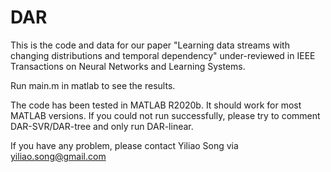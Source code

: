 # DAR
This is the code and data for our paper "Learning data streams with changing distributions and temporal dependency" under-reviewed in IEEE Transactions on Neural Networks and Learning Systems.

Run main.m in matlab to see the results.

The code has been tested in MATLAB R2020b. It should work for most MATLAB versions. If you could not run successfully, please try to comment DAR-SVR/DAR-tree and only run DAR-linear.

If you have any problem, please contact Yiliao Song via yiliao.song@gmail.com
